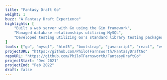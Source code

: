 ```yaml
---
title: "Fantasy Draft Go"
weight: 1
buzz: "A Fantasy Draft Experience"
highlights: [
    "Built a web server with Go using the Gin framework",
    "Managed database relationships utilizing MySQL",
    "Developed testing utilizing Go's standard library testing packages"
]
tools: ["go", "mysql", "html5", "bootstrap", "javascript", "react", "vscode"]
projectURL: "https://github.com/PhiloTFarnsworth/FantasyDraftGo"
repoURL: "https://github.com/PhiloTFarnsworth/FantasyDraftGo"
projectStart: "Dec 2021"
projectEnd: "Feb 2022"
draft: false
---
```

